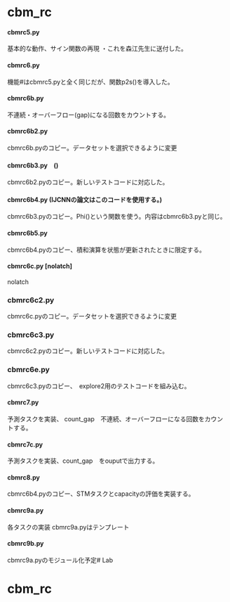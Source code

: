 # cbm_rc

#### cbmrc5.py
基本的な動作、サイン関数の再現
・これを森江先生に送付した。

#### cbmrc6.py
機能#はcbmrc5.pyと全く同じだが、関数p2s()を導入した。


#### cbmrc6b.py
不連続・オーバーフロー(gap)になる回数をカウントする。

#### cbmrc6b2.py
cbmrc6b.pyのコピー。データセットを選択できるように変更

#### cbmrc6b3.py　()
cbmrc6b2.pyのコピー。新しいテストコードに対応した。

#### cbmrc6b4.py (IJCNNの論文はこのコードを使用する。)
cbmrc6b3.pyのコピー。Phi()という関数を使う。内容はcbmrc6b3.pyと同じ。

#### cbmrc6b5.py
cbmrc6b4.pyのコピー、積和演算を状態が更新されたときに限定する。

#### cbmrc6c.py [nolatch]
nolatch

### cbmrc6c2.py
cbmrc6c.pyのコピー。データセットを選択できるように変更

### cbmrc6c3.py
cbmrc6c2.pyのコピー。新しいテストコードに対応した。

### cbmrc6e.py
cbmrc6c3.pyのコピー、　explore2用のテストコードを組み込む。


#### cbmrc7.py
予測タスクを実装、
count_gap　不連続、オーバーフローになる回数をカウントする。

#### cbmrc7c.py
予測タスクを実装、count_gap　をouputで出力する。

#### cbmrc8.py
cbmrc6b4.pyのコピー、STMタスクとcapacityの評価を実装する。

#### cbmrc9a.py
各タスクの実装
cbmrc9a.pyはテンプレート

#### cbmrc9b.py
cbmrc9a.pyのモジュール化予定# Lab
# cbm_rc
